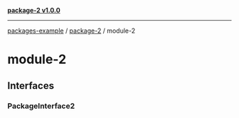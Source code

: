 [**package-2 v1.0.0**](index.md)

***

[packages-example](../packages.md) / [package-2](index.md) / module-2

# module-2

## Interfaces

### PackageInterface2
